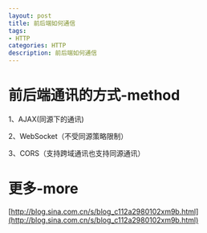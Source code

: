 ```yaml
---
layout: post
title: 前后端如何通信
tags:
- HTTP
categories: HTTP
description: 前后端如何通信
---
```


# 前后端通讯的方式-method

1、AJAX(同源下的通讯)

2、WebSocket（不受同源策略限制）

3、CORS（支持跨域通讯也支持同源通讯）

# 更多-more

[http://blog.sina.com.cn/s/blog_c112a2980102xm9b.html](http://blog.sina.com.cn/s/blog_c112a2980102xm9b.html)